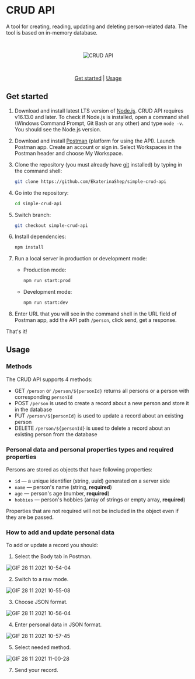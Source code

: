# CRUD API

A tool for creating, reading, updating and deleting person-related data. The tool is based on in-memory database.

<br/>

<p align="center">
<img src="https://user-images.githubusercontent.com/77797681/143687048-9d38dd33-27d9-47e4-b3ba-0ee07b716f1e.jpg" alt="CRUD API"/>
</p>

<br/>

<p align="center">
<a href="#get-started">Get started</a> | <a href="#usage">Usage</a>
</p>


## Get started

1. Download and install latest LTS version of [Node.js](https://nodejs.org/en/). CRUD API requires v16.13.0 and later. To check if Node.js is installed, open a command shell (Windows Command Prompt, Git Bash or any other) and type `node -v`. You should see the Node.js version.

2. Download and install [Postman](https://www.postman.com/downloads/) (platform for using the API). Launch Postman app. Create an account or sign in. Select Workspaces in the Postman header and choose My Workspace.

3. Clone the repository (you must already have [git](https://git-scm.com/downloads) installed) by typing in the command shell:

   ```sh
   git clone https://github.com/EkaterinaShep/simple-crud-api
   ```

4. Go into the repository:

   ```sh
   cd simple-crud-api
   ```

5. Switch branch:

   ```sh
   git checkout simple-crud-api
   ```

6. Install dependencies:

   ```sh
   npm install
   ```

7. Run a local server in production or development mode:

   - Production mode:

     ```sh
     npm run start:prod
     ```

   - Development mode:

     ```sh
     npm run start:dev
     ```

8. Enter URL that you will see in the command shell in the URL field of Postman app, add the API path `/person`, click send, get a response.

That's it!

## Usage

### Methods

The CRUD API supports 4 methods:

- GET `/person` or `/person/${personId}` returns all persons or a person with corresponding `personId`
- POST `/person` is used to create a record about a new person and store it in the database
- PUT `/person/${personId}` is used to update a record about an existing person
- DELETE `/person/${personId}` is used to delete a record about an existing person from the database

### Personal data and personal properties types and required properties
Persons are stored as objects that have following properties:

- `id` — a unique identifier (string, uuid) generated on a server side
- `name` — person's name (string, **required**)
- `age` — person's age (number, **required**)
- `hobbies` — person's hobbies (array of strings or empty array, **required**)

Properties that are not required will not be included in the object even if they are be passed.

### How to add and update personal data
To add or update a record you should:
1. Select the Body tab in Postman.

![GIF 28 11 2021 10-54-04](https://user-images.githubusercontent.com/77797681/143734403-8dfdaedc-9c33-47b0-a3b2-ab18c636d5b6.gif)

2. Switch to a raw mode.

![GIF 28 11 2021 10-55-08](https://user-images.githubusercontent.com/77797681/143734449-b5cf017c-05d8-4b6d-be9b-ff08a9475f43.gif)


3. Choose JSON format.

![GIF 28 11 2021 10-56-04](https://user-images.githubusercontent.com/77797681/143734460-16273bab-a053-403f-86ce-a0c9b6e847f7.gif)


4. Enter personal data in JSON format.

![GIF 28 11 2021 10-57-45](https://user-images.githubusercontent.com/77797681/143734528-b0b86915-5d8d-40bf-a786-c19aba296901.gif)
 
5. Select needed method.

![GIF 28 11 2021 11-00-28](https://user-images.githubusercontent.com/77797681/143734623-e6d4c494-dee2-4f27-8d23-bff209fded18.gif)

7. Send your record.

